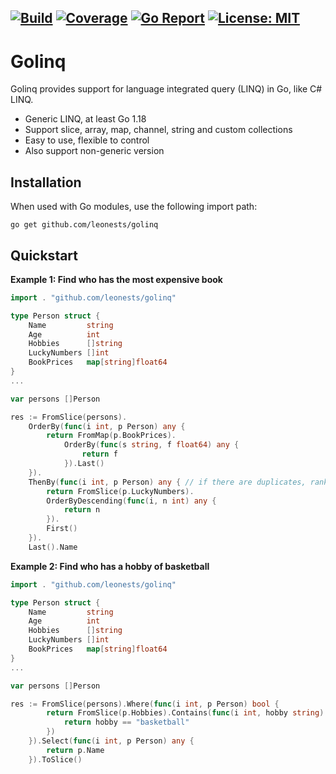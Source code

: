 [![Build](https://github.com/leonests/golinq/workflows/CI/badge.svg)](https://github.com/leonests/golinq/actions?query=workflow)
[![Coverage](https://codecov.io/gh/leonests/golinq/branch/main/graphs/badge.svg?branch=main)](https://codecov.io/gh/leonests/golinq)
[![Go Report](https://goreportcard.com/badge/github.com/leonests/golinq)](https://goreportcard.com/report/github.com/leonests/golinq)
[![License: MIT](https://img.shields.io/badge/License-MIT-brightgreen.svg)](https://opensource.org/licenses/MIT)
------
# Golinq

Golinq provides support for language integrated query (LINQ) in Go, like C# LINQ.

* Generic LINQ, at least Go 1.18
* Support slice, array, map, channel, string and custom collections
* Easy to use, flexible to control 
* Also support non-generic version 

## Installation
When used with Go modules, use the following import path:

    go get github.com/leonests/golinq

## Quickstart

**Example 1: Find who has the most expensive book**

```go
import . "github.com/leonests/golinq"

type Person struct {
	Name         string
	Age          int
	Hobbies      []string
	LuckyNumbers []int
	BookPrices   map[string]float64
}
...

var persons []Person

res := FromSlice(persons).
	OrderBy(func(i int, p Person) any {
		return FromMap(p.BookPrices).
			OrderBy(func(s string, f float64) any {
				return f
			}).Last()
	}).
	ThenBy(func(i int, p Person) any { // if there are duplicates, ranking by lucky number
		return FromSlice(p.LuckyNumbers).
		OrderByDescending(func(i, n int) any {
			return n
		}).
		First()
	}).
	Last().Name
```

**Example 2: Find who has a hobby of basketball**

```go
import . "github.com/leonests/golinq"

type Person struct {
	Name         string
	Age          int
	Hobbies      []string
	LuckyNumbers []int
	BookPrices   map[string]float64
}
...

var persons []Person

res := FromSlice(persons).Where(func(i int, p Person) bool {
		return FromSlice(p.Hobbies).Contains(func(i int, hobby string) bool {
			return hobby == "basketball"
		})
	}).Select(func(i int, p Person) any { 
		return p.Name 
	}).ToSlice()
```